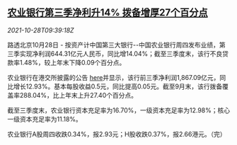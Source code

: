 <!--1635415262000-->
[农业银行第三季净利升14% 拨备增厚27个百分点](https://cn.reuters.com/article/abc-q3-profit-1028-idCNKBS2HI17X)
------

<div><i>2021-10-28T09:39:18Z</i></div><p>路透北京10月28日 - 按资产计中国第三大银行--中国农业银行周四发布业绩，第三季实现净利润644.31亿元人民币，同比增14.04%；截至三季度末，该行不良贷款率1.48%，较上年末下降0.09个百分点。</p><p>农业银行在港交所披露的公告 <a href="https://www1.hkexnews.hk/listedco/listconews/sehk/2021/1028/2021102800504_c.pdf">here</a>并显示，该行前三季净利润1,867.09亿元，同比增长12.93%。基本每股收益0.5元，同比提高0.05元。截至9月末，该行拨备覆盖率288.04%，比上年末上升27.40个百分点。</p><p>截至三季度末，农业银行资本充足率为16.70%，一级资本充足率为12.98%；核心一级资本充足率为11.18%。</p><p>农业银行A股周四收跌0.34%，报2.93元；H股收跌0.37%，报2.66港元。（完）</p>
